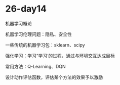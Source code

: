 # 26-day14

机器学习概论

机器学习伦理问题：隐私、安全性

一些传统的机器学习包：sklearn、scipy

强化学习：学习“学习‘的过程，通过与环境交互达成目标

常用方法：Q-Learning、DQN

设计动作评估函数，评估某个方法的效果予以激励